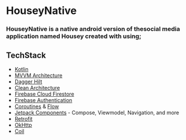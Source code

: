 # HouseyNative

<h3>HouseyNative is a native android version of thesocial media application named Housey created with using;</h3>

## TechStack

- [Kotlin](https://kotlinlang.org/)
- [MVVM Architecture](https://developer.android.com/topic/architecture)
- [Dagger Hilt](https://dagger.dev/hilt/)
- [Clean Architecture](https://proandroiddev.com/android-clean-architecture-kotlin-flow-hilt-simplest-way-415d7e0f41b)
- [Firebase Cloud Firestore](https://firebase.google.com/docs/firestore)
- [Firebase Authentication](https://firebase.google.com/docs/auth)
- [Coroutines](https://developer.android.com/kotlin/coroutines) & [Flow](https://developer.android.com/kotlin/flow)  
- [Jetpack Components](https://developer.android.com/jetpack) - Compose, Viewmodel, Navigation, and more
- [Retrofit](https://square.github.io/retrofit/)
- [OkHttp](https://square.github.io/okhttp/)
- [Coil](https://coil-kt.github.io/coil/)
